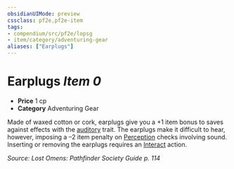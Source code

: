 ```yaml
---
obsidianUIMode: preview
cssclass: pf2e,pf2e-item
tags:
- compendium/src/pf2e/lopsg
- item/category/adventuring-gear
aliases: ["Earplugs"]
---
```

# Earplugs *Item 0*  

- **Price** 1 cp
- **Category** Adventuring Gear

Made of waxed cotton or cork, earplugs give you a +1 item bonus to saves against effects with the [auditory](../../../Rules/traits/auditory.md) trait. The earplugs make it difficult to hear, however, imposing a –2 item penalty on [Perception](../../skills.md#Perception) checks involving sound. Inserting or removing the earplugs requires an [Interact](../../../Rules/actions/interact.md) action.

*Source: Lost Omens: Pathfinder Society Guide p. 114*